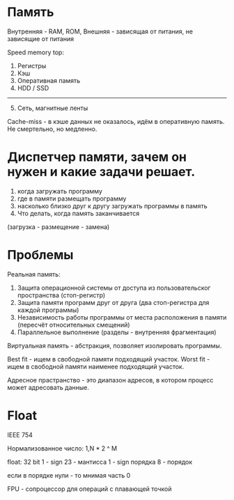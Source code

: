# Память

Внутренняя - RAM, ROM, 
Внешняя - зависящая от питания, не зависящие от питания

Speed memory top:
1. Регистры
2. Кэш
3. Оперативная память
4. HDD / SSD
------------
5. Сеть, магнитные ленты

Cache-miss - в кэше данных не оказалось, идём в оперативную память. Не смертельно, но медленно.

# Диспетчер памяти, зачем он нужен и какие задачи решает.

1. когда загружать программу
2. где в памяти размещать программу
3. насколько близко друг к другу загружать программы в память
4. Что делать, когда память заканчивается

(загрузка - размещение - замена)

# Проблемы
Реальная память:
1. Защита операционной системы от доступа из пользовательског пространства (стоп-регистр)
2. Защита памяти программ друг от друга (два стоп-регистра для каждой программы)
3. Независимость работы программы от места расположения в памяти (пересчёт относительных смещений)
4. Параллельное выполнение (разделы - внутренняя фрагментация)

Виртуальная память - абстракция, позволяет изолировать программы.

Best fit - ищем в свободной памяти подходящий участок.
Worst fit - ищем в свободной памяти наименее подходящий участок.

Адресное прастранство - это диапазон адресов, в котором процесс может адресовать данные.

# Float

IEEE 754

Нормализованное число: 1,N * 2 ^ M

float: 32 bit
1 - sign
23 - мантисса
1 - sign порядка
8 - порядок

если в порядке нули - то мнимая часть 0

FPU - сопроцессор для операций с плавающей точкой 
